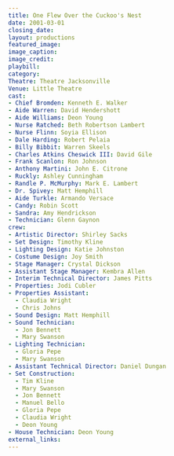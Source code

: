 ```yaml
---
title: One Flew Over the Cuckoo's Nest
date: 2001-03-01
closing_date:
layout: productions
featured_image:
image_caption:
image_credit:
playbill:
category:
Theatre: Theatre Jacksonville
Venue: Little Theatre
cast:
- Chief Bromden: Kenneth E. Walker
- Aide Warren: David Hendershott
- Aide Williams: Deon Young
- Nurse Ratched: Beth Robertson Lambert
- Nurse Flinn: Soyia Ellison
- Dale Harding: Robert Pelaia
- Billy Bibbit: Warren Skeels
- Charles Atkins Cheswick III: David Gile
- Frank Scanlon: Ron Johnson
- Anthony Martini: John E. Citrone
- Ruckly: Ashley Cunningham
- Randle P. McMurphy: Mark E. Lambert
- Dr. Spivey: Matt Hemphill
- Aide Turkle: Armando Versace
- Candy: Robin Scott
- Sandra: Amy Hendrickson
- Technician: Glenn Gaynon
crew:
- Artistic Director: Shirley Sacks
- Set Design: Timothy Kline
- Lighting Design: Katie Johnston
- Costume Design: Joy Smith
- Stage Manager: Crystal Dickson
- Assistant Stage Manager: Kembra Allen
- Interim Technical Director: James Pitts
- Properties: Jodi Cubler
- Properties Assistant:
  - Claudia Wright
  - Chris Johns
- Sound Design: Matt Hemphill
- Sound Technician:
  - Jon Bennett
  - Mary Swanson
- Lighting Technician:
  - Gloria Pepe
  - Mary Swanson
- Assistant Technical Director: Daniel Dungan
- Set Construction:
  - Tim Kline
  - Mary Swanson
  - Jon Bennett
  - Manuel Bello
  - Gloria Pepe
  - Claudia Wright
  - Deon Young
- House Technician: Deon Young
external_links:
---
```

